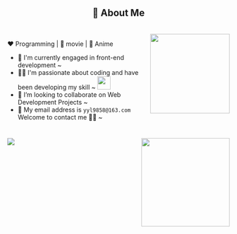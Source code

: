 <!-- 关于我 -->
<h2 height="200px" align="center">🎉 About Me</h2>
<br />

<!-- 背景图 -->
<img src="https://octodex.github.com/images/mona-lovelace.jpg" height="180" align="right"/>
<!-- <img src="https://octodex.github.com/images/snowtocat_final.jpg" height="180" align="right"/> -->

:heart: Programming | :purple_heart: movie | :blue_heart: Anime

- 🔭 I'm currently engaged in front-end development ~
- 👨‍💻 I'm passionate about coding and have been developing my skill ~ <img src="https://media.giphy.com/media/WUlplcMpOCEmTGBtBW/giphy.gif" width="30">
- 👻  I’m looking to collaborate on Web Development Projects ~
- 📨 My email address is `yyl9858@163.com` Welcome to contact me 👏🏻 ~  

# 
<div>
  <img src="https://github-readme-stats.vercel.app/api?username=yl995&show_icons=true&rank_icon=github&theme=buefy" align="left"/>
  <!-- <img src="https://octodex.github.com/images/skatetocat.png" height="200" align="right"/> -->
  <img src="https://octodex.github.com/images/hula_loop_octodex03.gif" height="200" align="right"/>
  <!-- <img src="https://github-readme-stats.zohan.tech/api/top-langs?username=yl995&layout=buefy"/> -->
</div>
